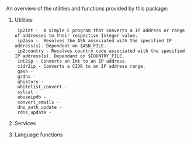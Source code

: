 An overview of the utilities and functions provided by this package:

1. Utilities

        ip2int -  A simple C program that converts a IP address or range of addresses to their respective Integer value.
        ip2asn -  Resolves the ASN associated with the specified IP address(s). Dependant on $ASN_FILE.
        ip2country - Resolves country code associated with the specified IP address(s). Dependant on $COUNTRY_FILE.
        int2ip - Converts an Int to an IP address.
        cidr2ip - Converts a CIDR to an IP address range. 
        gasn - 
        grdns - 
        ghistory - 
        whitelist_convert - 
        sslcat - 
        abuseipdb - 
        convert_emails -
        dns_auth_update -
        rdns_update -
  
  2. Services
  
  3. Language functions
